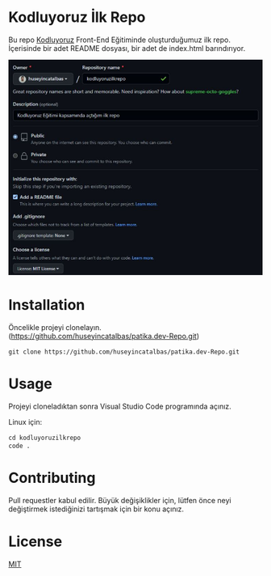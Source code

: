 # Kodluyoruz İlk Repo
Bu repo [Kodluyoruz](https://www.kodluyoruz.org/) Front-End Eğitiminde oluşturduğumuz ilk repo. İçerisinde bir adet README dosyası, bir adet de index.html barındırıyor.

![image](https://github.com/huseyincatalbas/patika.dev-Repo/blob/bd98ec73c9a5f3d738a564159c1d191d1e3ba50c/kodluyoruzilkrepo/image/description.JPG)

# Installation
Öncelikle projeyi clonelayın. (https://github.com/huseyincatalbas/patika.dev-Repo.git)

``` 
git clone https://github.com/huseyincatalbas/patika.dev-Repo.git 
```

# Usage
Projeyi cloneladıktan sonra Visual Studio Code programında açınız.

Linux için:

``` 
cd kodluyoruzilkrepo
code . 
```

# Contributing
Pull requestler kabul edilir. Büyük değişiklikler için, lütfen önce neyi değiştirmek istediğinizi tartışmak için bir konu açınız.

# License
[MIT](https://choosealicense.com/licenses/mit/)
